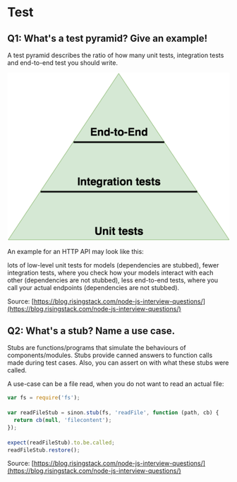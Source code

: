 # Test

## Q1: What's a test pyramid? Give an example!

A test pyramid describes the ratio of how many unit tests, integration tests and end-to-end test you should write.

![](../img/test_pyramid_for_node_js_unit_testing-1465216863453.png)

An example for an HTTP API may look like this:

lots of low-level unit tests for models (dependencies are stubbed),
fewer integration tests, where you check how your models interact with each other (dependencies are not stubbed),
less end-to-end tests, where you call your actual endpoints (dependencies are not stubbed).

Source: [https://blog.risingstack.com/node-js-interview-questions/](https://blog.risingstack.com/node-js-interview-questions/)

## Q2: What's a stub? Name a use case.

Stubs are functions/programs that simulate the behaviours of components/modules. Stubs provide canned answers to function calls made during test cases. Also, you can assert on with what these stubs were called.

A use-case can be a file read, when you do not want to read an actual file:

```js
var fs = require('fs');

var readFileStub = sinon.stub(fs, 'readFile', function (path, cb) {
  return cb(null, 'filecontent');
});

expect(readFileStub).to.be.called;
readFileStub.restore();
```

Source: [https://blog.risingstack.com/node-js-interview-questions/](https://blog.risingstack.com/node-js-interview-questions/)
